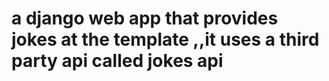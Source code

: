 # a django web app that provides jokes at the template ,,it uses a third party api called jokes api
